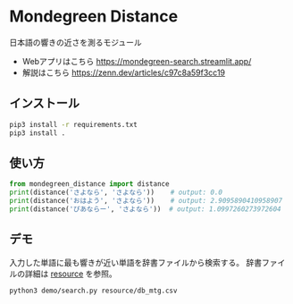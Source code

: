 # Mondegreen Distance

日本語の響きの近さを測るモジュール

- Webアプリはこちら https://mondegreen-search.streamlit.app/
- 解説はこちら https://zenn.dev/articles/c97c8a59f3cc19

## インストール
```bash
pip3 install -r requirements.txt
pip3 install .
```

## 使い方
```python
from mondegreen_distance import distance
print(distance('さよなら', 'さよなら'))    # output: 0.0
print(distance('おはよう', 'さよなら'))    # output: 2.9095890410958907
print(distance('ぴあならー', 'さよなら'))  # output: 1.0997260273972604
```

## デモ
入力した単語に最も響きが近い単語を辞書ファイルから検索する。
辞書ファイルの詳細は [resource](resource) を参照。
```bash
python3 demo/search.py resource/db_mtg.csv
```
